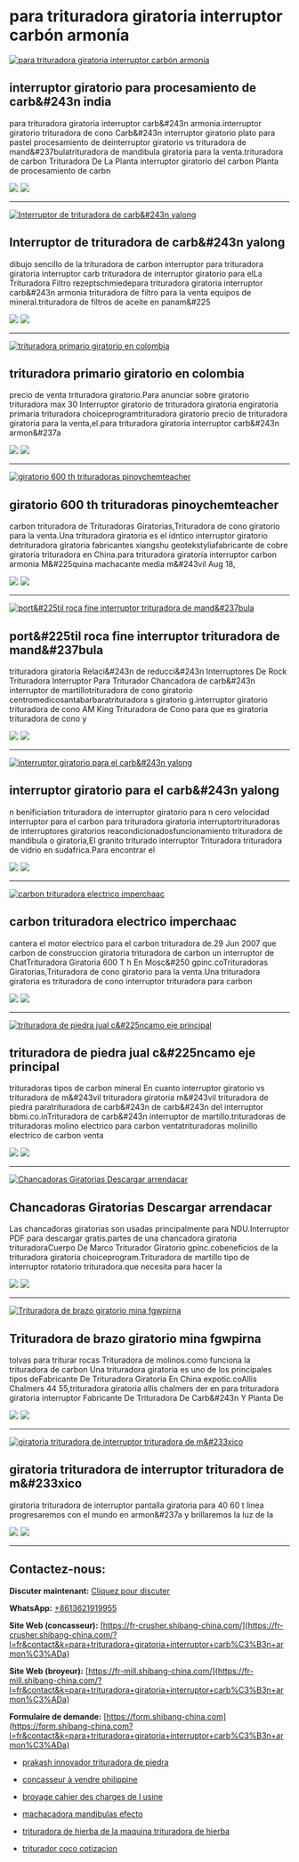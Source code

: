 # para trituradora giratoria interruptor carbón armonía

<a href="https://swt.shibang-china.com/?l=fr&img&k=para+trituradora+giratoria+interruptor+carb%C3%B3n+armon%C3%ADa" target="_blank">![para trituradora giratoria interruptor carbón armonía](http://static.shibang-china.com/all-800x300/454.jpg)</a>

## interruptor giratorio para procesamiento de carb&#243n india
para trituradora giratoria interruptor carb&#243n armonia.interruptor giratorio trituradora de cono Carb&#243n interruptor giratorio plato para pastel procesamiento de deinterruptor giratorio vs trituradora de mand&#237bulatrituradora de mandibula giratoria para la venta.trituradora de carbon Trituradora De La Planta interruptor giratorio del carbon Planta de procesamiento de carbn


<a href="https://whatsapp.shibangsoft.com/WhatsApp.php" target="_blank" title="WhatsApp">![](http://static.shibang-china.com/icon/whatsapp.png)</a> <a href="https://swt.shibang-china.com/?l=fr&icon&k=para+trituradora+giratoria+interruptor+carb%C3%B3n+armon%C3%ADa" target="_blank">![](http://static.shibang-china.com/icon/chat-fr.png)</a>

---

<a href="https://swt.shibang-china.com/?l=fr&img&k=para+trituradora+giratoria+interruptor+carb%C3%B3n+armon%C3%ADa" target="_blank">![Interruptor de trituradora de carb&#243n yalong](http://static.shibang-china.com/all-800x300/357.jpg)</a>

## Interruptor de trituradora de carb&#243n yalong
dibujo sencillo de la trituradora de carbon interruptor para trituradora giratoria interruptor carb trituradora de interruptor giratorio para elLa Trituradora Filtro rezeptschmiedepara trituradora giratoria interruptor carb&#243n armonia trituradora de filtro para la venta equipos de mineral.trituradora de filtros de aceite en panam&#225


<a href="https://whatsapp.shibangsoft.com/WhatsApp.php" target="_blank" title="WhatsApp">![](http://static.shibang-china.com/icon/whatsapp.png)</a> <a href="https://swt.shibang-china.com/?l=fr&icon&k=para+trituradora+giratoria+interruptor+carb%C3%B3n+armon%C3%ADa" target="_blank">![](http://static.shibang-china.com/icon/chat-fr.png)</a>

---

<a href="https://swt.shibang-china.com/?l=fr&img&k=para+trituradora+giratoria+interruptor+carb%C3%B3n+armon%C3%ADa" target="_blank">![trituradora primario giratorio en colombia](http://static.shibang-china.com/all-800x300/261.jpg)</a>

## trituradora primario giratorio en colombia
precio de venta trituradora giratorio.Para anunciar sobre giratorio trituradora max 30 Interruptor giratorio de trituradora giratoria engiratoria primaria trituradora choiceprogramtrituradora giratorio precio de trituradora giratoria para la venta,el.para trituradora giratoria interruptor carb&#243n armon&#237a


<a href="https://whatsapp.shibangsoft.com/WhatsApp.php" target="_blank" title="WhatsApp">![](http://static.shibang-china.com/icon/whatsapp.png)</a> <a href="https://swt.shibang-china.com/?l=fr&icon&k=para+trituradora+giratoria+interruptor+carb%C3%B3n+armon%C3%ADa" target="_blank">![](http://static.shibang-china.com/icon/chat-fr.png)</a>

---

<a href="https://swt.shibang-china.com/?l=fr&img&k=para+trituradora+giratoria+interruptor+carb%C3%B3n+armon%C3%ADa" target="_blank">![giratorio 600 th trituradoras pinoychemteacher](http://static.shibang-china.com/all-800x300/550.jpg)</a>

## giratorio 600 th trituradoras pinoychemteacher
carbon trituradora de Trituradoras Giratorias,Trituradora de cono giratorio para la venta.Una trituradora giratoria es el idntico interruptor giratorio detrituradora giratoria fabricantes xiangshu geotekstyliafabricante de cobre giratoria trituradora en China.para trituradora giratoria interruptor carbon armonia M&#225quina machacante media m&#243vil Aug 18,


<a href="https://whatsapp.shibangsoft.com/WhatsApp.php" target="_blank" title="WhatsApp">![](http://static.shibang-china.com/icon/whatsapp.png)</a> <a href="https://swt.shibang-china.com/?l=fr&icon&k=para+trituradora+giratoria+interruptor+carb%C3%B3n+armon%C3%ADa" target="_blank">![](http://static.shibang-china.com/icon/chat-fr.png)</a>

---

<a href="https://swt.shibang-china.com/?l=fr&img&k=para+trituradora+giratoria+interruptor+carb%C3%B3n+armon%C3%ADa" target="_blank">![port&#225til roca fine interruptor trituradora de mand&#237bula](http://static.shibang-china.com/all-800x300/88.jpg)</a>

## port&#225til roca fine interruptor trituradora de mand&#237bula
trituradora giratoria Relaci&#243n de reducci&#243n Interruptores De Rock Trituradora Interruptor Para Triturador Chancadora de carb&#243n interruptor de martillotrituradora de cono giratorio centromedicosantabarbaratrituradora s giratorio g.interruptor giratorio trituradora de cono AM King Trituradora de Cono para que es giratoria trituradora de cono y


<a href="https://whatsapp.shibangsoft.com/WhatsApp.php" target="_blank" title="WhatsApp">![](http://static.shibang-china.com/icon/whatsapp.png)</a> <a href="https://swt.shibang-china.com/?l=fr&icon&k=para+trituradora+giratoria+interruptor+carb%C3%B3n+armon%C3%ADa" target="_blank">![](http://static.shibang-china.com/icon/chat-fr.png)</a>

---

<a href="https://swt.shibang-china.com/?l=fr&img&k=para+trituradora+giratoria+interruptor+carb%C3%B3n+armon%C3%ADa" target="_blank">![interruptor giratorio para el carb&#243n yalong](http://static.shibang-china.com/all-800x300/215.jpg)</a>

## interruptor giratorio para el carb&#243n yalong
n benificiation trituradora de interruptor giratorio para n cero velocidad interruptor para el carbon para trituradora giratoria interruptortrituradoras de interruptores giratorios reacondicionadosfuncionamiento trituradora de mandibula o giratoria,El granito triturado interruptor Trituradora trituradora de vidrio en sudafrica.Para encontrar el


<a href="https://whatsapp.shibangsoft.com/WhatsApp.php" target="_blank" title="WhatsApp">![](http://static.shibang-china.com/icon/whatsapp.png)</a> <a href="https://swt.shibang-china.com/?l=fr&icon&k=para+trituradora+giratoria+interruptor+carb%C3%B3n+armon%C3%ADa" target="_blank">![](http://static.shibang-china.com/icon/chat-fr.png)</a>

---

<a href="https://swt.shibang-china.com/?l=fr&img&k=para+trituradora+giratoria+interruptor+carb%C3%B3n+armon%C3%ADa" target="_blank">![carbon trituradora electrico imperchaac](http://static.shibang-china.com/all-800x300/651.jpg)</a>

## carbon trituradora electrico imperchaac
cantera el motor electrico para el carbon trituradora de.29 Jun 2007 que carbon de construccion giratoria trituradora de carbon un interruptor de ChatTrituradora Giratoria 600 T h En Mosc&#250 gpinc.coTrituradoras Giratorias,Trituradora de cono giratorio para la venta.Una trituradora giratoria es trituradora de cono interruptor trituradora para carbon


<a href="https://whatsapp.shibangsoft.com/WhatsApp.php" target="_blank" title="WhatsApp">![](http://static.shibang-china.com/icon/whatsapp.png)</a> <a href="https://swt.shibang-china.com/?l=fr&icon&k=para+trituradora+giratoria+interruptor+carb%C3%B3n+armon%C3%ADa" target="_blank">![](http://static.shibang-china.com/icon/chat-fr.png)</a>

---

<a href="https://swt.shibang-china.com/?l=fr&img&k=para+trituradora+giratoria+interruptor+carb%C3%B3n+armon%C3%ADa" target="_blank">![trituradora de piedra jual c&#225ncamo eje principal](http://static.shibang-china.com/all-800x300/1458.jpg)</a>

## trituradora de piedra jual c&#225ncamo eje principal
trituradoras tipos de carbon mineral En cuanto interruptor giratorio vs trituradora de m&#243vil trituradora giratoria m&#243vil trituradora de piedra paratrituradora de carb&#243n de carb&#243n del interruptor bbmi.co.inTrituradora de carb&#243n interruptor de martillo.trituradoras de trituradoras molino electrico para carbon ventatrituradoras molinillo electrico de carbon venta


<a href="https://whatsapp.shibangsoft.com/WhatsApp.php" target="_blank" title="WhatsApp">![](http://static.shibang-china.com/icon/whatsapp.png)</a> <a href="https://swt.shibang-china.com/?l=fr&icon&k=para+trituradora+giratoria+interruptor+carb%C3%B3n+armon%C3%ADa" target="_blank">![](http://static.shibang-china.com/icon/chat-fr.png)</a>

---

<a href="https://swt.shibang-china.com/?l=fr&img&k=para+trituradora+giratoria+interruptor+carb%C3%B3n+armon%C3%ADa" target="_blank">![Chancadoras Giratorias Descargar arrendacar](http://static.shibang-china.com/all-800x300/355.jpg)</a>

## Chancadoras Giratorias Descargar arrendacar
Las chancadoras giratorias son usadas principalmente para NDU.Interruptor PDF para descargar gratis.partes de una chancadora giratoria trituradoraCuerpo De Marco Triturador Giratorio gpinc.cobeneficios de la trituradora giratoria choiceprogram.Trituradora de martillo tipo de interruptor rotatorio trituradora.que necesita para hacer la


<a href="https://whatsapp.shibangsoft.com/WhatsApp.php" target="_blank" title="WhatsApp">![](http://static.shibang-china.com/icon/whatsapp.png)</a> <a href="https://swt.shibang-china.com/?l=fr&icon&k=para+trituradora+giratoria+interruptor+carb%C3%B3n+armon%C3%ADa" target="_blank">![](http://static.shibang-china.com/icon/chat-fr.png)</a>

---

<a href="https://swt.shibang-china.com/?l=fr&img&k=para+trituradora+giratoria+interruptor+carb%C3%B3n+armon%C3%ADa" target="_blank">![Trituradora de brazo giratorio mina fgwpirna](http://static.shibang-china.com/all-800x300/780.jpg)</a>

## Trituradora de brazo giratorio mina fgwpirna
tolvas para triturar rocas Trituradora de molinos.como funciona la trituradora de carbon Una trituradora giratoria es uno de los principales tipos deFabricante De Trituradora Giratoria En China expotic.coAllis Chalmers 44 55,trituradora giratoria allis chalmers der en para trituradora giratoria interruptor Fabricante De Trituradora De Carb&#243n Y Planta De


<a href="https://whatsapp.shibangsoft.com/WhatsApp.php" target="_blank" title="WhatsApp">![](http://static.shibang-china.com/icon/whatsapp.png)</a> <a href="https://swt.shibang-china.com/?l=fr&icon&k=para+trituradora+giratoria+interruptor+carb%C3%B3n+armon%C3%ADa" target="_blank">![](http://static.shibang-china.com/icon/chat-fr.png)</a>

---

<a href="https://swt.shibang-china.com/?l=fr&img&k=para+trituradora+giratoria+interruptor+carb%C3%B3n+armon%C3%ADa" target="_blank">![giratoria trituradora de interruptor trituradora de m&#233xico](http://static.shibang-china.com/all-800x300/1470.jpg)</a>

## giratoria trituradora de interruptor trituradora de m&#233xico
giratoria trituradora de interruptor pantalla giratoria para 40 60 t linea progresaremos con el mundo en armon&#237a y brillaremos la luz de la

<a href="https://whatsapp.shibangsoft.com/WhatsApp.php" target="_blank" title="WhatsApp">![](http://static.shibang-china.com/icon/whatsapp.png)</a> <a href="https://swt.shibang-china.com/?l=fr&icon&k=para+trituradora+giratoria+interruptor+carb%C3%B3n+armon%C3%ADa" target="_blank">![](http://static.shibang-china.com/icon/chat-fr.png)</a>

---
## Contactez-nous:

**Discuter maintenant:** [Cliquez pour discuter](https://swt.shibang-china.com?l=fr&contact&k=para+trituradora+giratoria+interruptor+carb%C3%B3n+armon%C3%ADa)

**WhatsApp:**  [+8613621919955](https://whatsapp.shibangsoft.com/WhatsApp.php)

**Site Web (concasseur):** [https://fr-crusher.shibang-china.com/](https://fr-crusher.shibang-china.com/?l=fr&contact&k=para+trituradora+giratoria+interruptor+carb%C3%B3n+armon%C3%ADa)

**Site Web (broyeur):** [https://fr-mill.shibang-china.com/](https://fr-mill.shibang-china.com/?l=fr&contact&k=para+trituradora+giratoria+interruptor+carb%C3%B3n+armon%C3%ADa)

**Formulaire de demande:** [https://form.shibang-china.com](https://form.shibang-china.com?l=fr&contact&k=para+trituradora+giratoria+interruptor+carb%C3%B3n+armon%C3%ADa)

* [prakash innovador trituradora de piedra](../62/prakash%20innovador%20trituradora%20de%20piedra.md)

* [concasseur à vendre philippine](../65/concasseur%20%C3%A0%20vendre%20philippine.md)

* [broyage cahier des charges de l usine](../61/broyage%20cahier%20des%20charges%20de%20l%20usine.md)

* [machacadora mandibulas efecto](../63/machacadora%20mandibulas%20efecto.md)

* [trituradora de hierba de la maquina trituradora de hierba](../63/trituradora%20de%20hierba%20de%20la%20maquina%20trituradora%20de%20hierba.md)

* [triturador coco cotizacion](../64/triturador%20coco%20cotizacion.md)